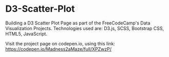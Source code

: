 # D3-Scatter-Plot
Building a D3 Scatter Plot Page as part of the FreeCodeCamp's Data Visualization Projects. Technologies used are: D3.js, SCSS, Bootstrap CSS, HTML5, JavaScript.

Visit the project page on codepen.io, using this link: https://codepen.io/Madness2aMaze/full/XPZwzP/
